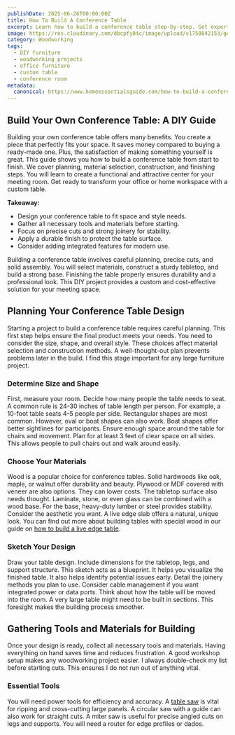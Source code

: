 ```yaml
---
publishDate: 2025-06-26T00:00:00Z
title: How To Build A Conference Table
excerpt: Learn how to build a conference table step-by-step. Get expert tips on design, materials, and construction for a professional workspace solution.
image: https://res.cloudinary.com/dbcpfy04c/image/upload/v1750842153/generated_image_1750842153_pzppak.webp
category: Woodworking
tags:
  - DIY furniture
  - woodworking projects
  - office furniture
  - custom table
  - conference room
metadata:
  canonical: https://www.homeessentialsguide.com/how-to-build-a-conference-table
---
```


## Build Your Own Conference Table: A DIY Guide

Building your own conference table offers many benefits. You create a piece that perfectly fits your space. It saves money compared to buying a ready-made one. Plus, the satisfaction of making something yourself is great. This guide shows you how to build a conference table from start to finish. We cover planning, material selection, construction, and finishing steps. You will learn to create a functional and attractive center for your meeting room. Get ready to transform your office or home workspace with a custom table.

**Takeaway:**
*   Design your conference table to fit space and style needs.
*   Gather all necessary tools and materials before starting.
*   Focus on precise cuts and strong joinery for stability.
*   Apply a durable finish to protect the table surface.
*   Consider adding integrated features for modern use.

Building a conference table involves careful planning, precise cuts, and solid assembly. You will select materials, construct a sturdy tabletop, and build a strong base. Finishing the table properly ensures durability and a professional look. This DIY project provides a custom and cost-effective solution for your meeting space.

## Planning Your Conference Table Design

Starting a project to build a conference table requires careful planning. This first step helps ensure the final product meets your needs. You need to consider the size, shape, and overall style. These choices affect material selection and construction methods. A well-thought-out plan prevents problems later in the build. I find this stage important for any large furniture project.

### Determine Size and Shape

First, measure your room. Decide how many people the table needs to seat. A common rule is 24-30 inches of table length per person. For example, a 10-foot table seats 4-5 people per side. Rectangular shapes are most common. However, oval or boat shapes can also work. Boat shapes offer better sightlines for participants. Ensure enough space around the table for chairs and movement. Plan for at least 3 feet of clear space on all sides. This allows people to pull chairs out and walk around easily.

### Choose Your Materials

Wood is a popular choice for conference tables. Solid hardwoods like oak, maple, or walnut offer durability and beauty. Plywood or MDF covered with veneer are also options. They can lower costs. The tabletop surface also needs thought. Laminate, stone, or even glass can be combined with a wood base. For the base, heavy-duty lumber or steel provides stability. Consider the aesthetic you want. A live edge slab offers a natural, unique look. You can find out more about building tables with special wood in our guide on [how to build a live edge table](https://homeessentialsguide.com/how-to-build-a-live-edge-table).

### Sketch Your Design

Draw your table design. Include dimensions for the tabletop, legs, and support structure. This sketch acts as a blueprint. It helps you visualize the finished table. It also helps identify potential issues early. Detail the joinery methods you plan to use. Consider cable management if you want integrated power or data ports. Think about how the table will be moved into the room. A very large table might need to be built in sections. This foresight makes the building process smoother.

## Gathering Tools and Materials for Building

Once your design is ready, collect all necessary tools and materials. Having everything on hand saves time and reduces frustration. A good workshop setup makes any woodworking project easier. I always double-check my list before starting cuts. This ensures I do not run out of anything vital.

### Essential Tools

You will need power tools for efficiency and accuracy. A [table saw](https://homeessentialsguide.com/how-to-clean-table-saw-top) is vital for ripping and cross-cutting large panels. A circular saw with a guide can also work for straight cuts. A miter saw is useful for precise angled cuts on legs and supports. You will need a router for edge profiles or dados.